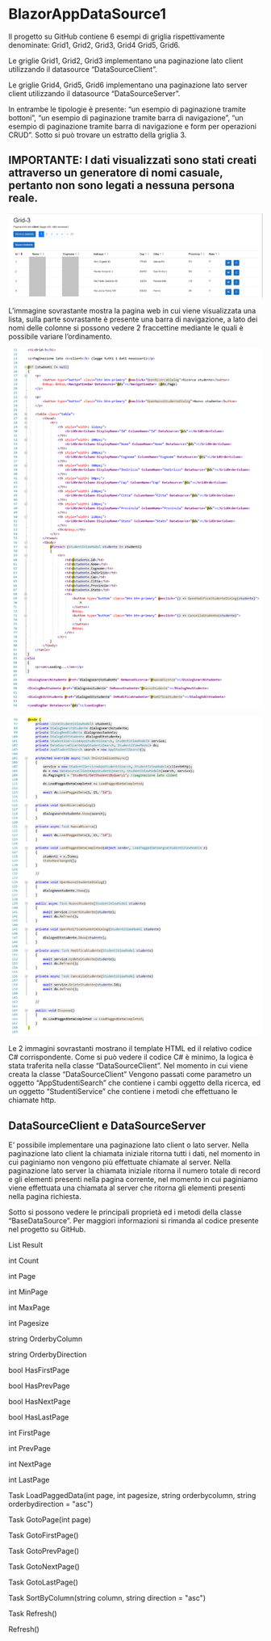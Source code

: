 # BlazorAppDataSource1

Il progetto su GitHub contiene 6 esempi di griglia rispettivamente denominate: Grid1, Grid2, Grid3, Grid4 Grid5, Grid6. 
 
Le griglie Grid1, Grid2, Grid3 implementano una paginazione lato client utilizzando il datasource “DataSourceClient”.
 
Le griglie Grid4, Grid5, Grid6 implementano una paginazione lato server client utilizzando il datasource “DataSourceServer”.
 
In entrambe le tipologie è presente: “un esempio di paginazione tramite bottoni”, “un esempio di paginazione tramite barra di navigazione”,  “un esempio di paginazione tramite barra di navigazione e form per operazioni CRUD”. Sotto si può trovare un estratto della griglia 3.

## IMPORTANTE: I dati visualizzati sono stati creati attraverso un generatore di nomi casuale, pertanto non sono legati a nessuna persona reale. 

![example1](/BlazorAppDataSource1/exemple1.png)

L’immagine sovrastante mostra la pagina web in cui viene visualizzata una lista, sulla parte sovrastante è presente una barra di navigazione, a lato dei nomi delle colonne si possono vedere 2 fraccettine mediante le quali è possibile variare l’ordinamento.

![example2](/BlazorAppDataSource1/exemple2.png)

![example3](/BlazorAppDataSource1/exemple3.png)

Le 2 immagini sovrastanti mostrano il template HTML ed il relativo codice C# corrispondente. Come si può vedere il codice C# è minimo, la logica è stata traferita nella classe “DataSourceClient”. Nel momento in cui viene creata la classe “DataSourceClient” Vengono passati come parametro un oggetto “AppStudentiSearch” che contiene i cambi oggetto della ricerca, ed un oggetto “StudentiService” che contiene i metodi che effettuano le chiamate http.
 
## DataSourceClient e DataSourceServer

E’ possibile implementare una paginazione lato client o lato server. Nella paginazione lato client la chiamata iniziale ritorna tutti i dati, nel momento in cui paginiamo non vengono più effettuate chiamate al server.  Nella paginazione lato server la chiamata iniziale ritorna il numero totale di record e gli elementi presenti nella pagina corrente, nel momento in cui paginiamo viene effettuata una chiamata al server che ritorna gli elementi presenti nella pagina richiesta.
 
Sotto si possono vedere le principali proprietà ed i metodi della classe “BaseDataSource”. Per maggiori informazioni si rimanda al codice presente nel progetto su GitHub.
  
 List<TViewModel> Result 
 
 int Count 
 
 int Page
 
 int MinPage
 
 int MaxPage
 
 int Pagesize
 
 string OrderbyColumn
 
 string OrderbyDirection
 
 bool HasFirstPage
 
 bool HasPrevPage
 
 bool HasNextPage
 
 bool HasLastPage
 
 int FirstPage
 
 int PrevPage
 
 int NextPage
 
 int LastPage
 
 Task LoadPaggedData(int page, int pagesize, string orderbycolumn, string orderbydirection = "asc")
 
 Task<bool> GotoPage(int page)
 
 Task<bool> GotoFirstPage()
 
 Task<bool> GotoPrevPage()
 
 Task<bool> GotoNextPage()
 
 Task<bool> GotoLastPage()
 
 Task<bool> SortByColumn(string column, string direction = "asc") 
 
 Task<bool> Refresh()
 
 Refresh()
